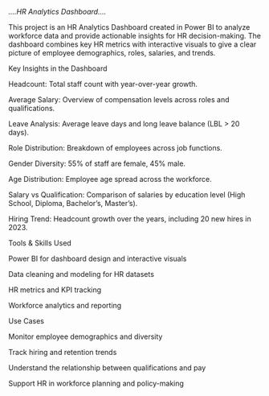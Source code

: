 
*....HR Analytics Dashboard....*

This project is an HR Analytics Dashboard created in Power BI to analyze workforce data and provide actionable insights for HR decision-making. The dashboard combines key HR metrics with interactive visuals to give a clear picture of employee demographics, roles, salaries, and trends.

Key Insights in the Dashboard

Headcount: Total staff count with year-over-year growth.

Average Salary: Overview of compensation levels across roles and qualifications.

Leave Analysis: Average leave days and long leave balance (LBL > 20 days).

Role Distribution: Breakdown of employees across job functions.

Gender Diversity: 55% of staff are female, 45% male.

Age Distribution: Employee age spread across the workforce.

Salary vs Qualification: Comparison of salaries by education level (High School, Diploma, Bachelor’s, Master’s).

Hiring Trend: Headcount growth over the years, including 20 new hires in 2023.


Tools & Skills Used

Power BI for dashboard design and interactive visuals

Data cleaning and modeling for HR datasets

HR metrics and KPI tracking

Workforce analytics and reporting


Use Cases

Monitor employee demographics and diversity

Track hiring and retention trends

Understand the relationship between qualifications and pay







Support HR in workforce planning and policy-making
